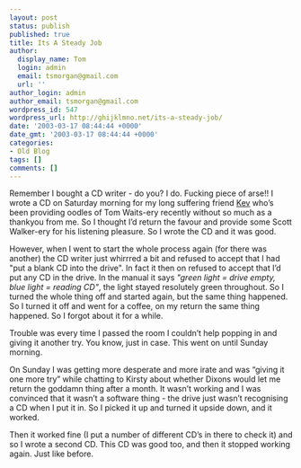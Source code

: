 ```yaml
---
layout: post
status: publish
published: true
title: Its A Steady Job
author:
  display_name: Tom
  login: admin
  email: tsmorgan@gmail.com
  url: ''
author_login: admin
author_email: tsmorgan@gmail.com
wordpress_id: 547
wordpress_url: http://ghijklmno.net/its-a-steady-job/
date: '2003-03-17 08:44:44 +0000'
date_gmt: '2003-03-17 08:44:44 +0000'
categories:
- Old Blog
tags: []
comments: []
---
```

<p>Remember I bought a CD writer - do you? I do. Fucking piece of arse!! I wrote a CD on Saturday morning for my long suffering friend <a href="http://sorehead.org">Kev</a> who&#8217;s been providing oodles of Tom Waits-ery recently without so much as a thankyou from me. So I thought I&#8217;d return the favour and provide some Scott Walker-ery for his listening pleasure. So I wrote the CD and it was good.</p>

<p>However, when I went to start the whole process again (for there was another) the CD writer just whirrred a bit and refused to accept that I had "put a blank CD into the drive". In fact it then on refused to accept that I&#8217;d put any CD in the drive. In the manual it says <i>"green light = drive empty, blue light = reading CD"</i>, the light stayed resolutely green throughout. So I turned the whole thing off and started again, but the same thing happened. So I turned it off and went for a coffee, on my return the same thing happened. So I forgot about it for a while.</p>

<p>Trouble was every time I passed the room I couldn&#8217;t help popping in and giving it another try. You know, just in case. This went on until Sunday morning.</p>

<p>On Sunday I was getting more desperate and more irate and was &#8220;giving it one more try&#8221; while chatting to Kirsty about whether Dixons would let me return the goddamn thing after a month. It wasn&#8217;t working and I was convinced that it wasn&#8217;t a software thing - the drive just wasn&#8217;t recognising a CD when I put it in. So I picked it up and turned it upside down, and it worked.</p>

<p>Then it worked fine (I put a number of different CD&#8217;s in there to check it) and so I wrote a second CD. This CD was good too, and then it stopped working again. Just like before.</p>

